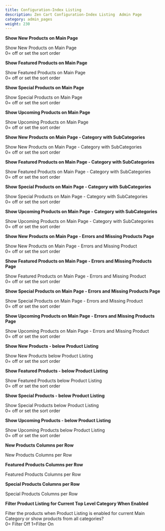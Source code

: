 ```yaml
---
title: Configuration-Index Listing
description: Zen Cart Configuration-Index Listing  Admin Page 
category: admin_pages
weight: 230
---
```


<b>Show New Products on Main Page</b>

<div class='indent'>Show New Products on Main Page<br />0= off or set the sort order</div>


<b>Show Featured Products on Main Page</b>

<div class='indent'>Show Featured Products on Main Page<br />0= off or set the sort order</div>


<b>Show Special Products on Main Page</b>

<div class='indent'>Show Special Products on Main Page<br />0= off or set the sort order</div>


<b>Show Upcoming Products on Main Page</b>

<div class='indent'>Show Upcoming Products on Main Page<br />0= off or set the sort order</div>


<b>Show New Products on Main Page - Category with SubCategories</b>

<div class='indent'>Show New Products on Main Page - Category with SubCategories<br />0= off or set the sort order</div>


<b>Show Featured Products on Main Page - Category with SubCategories</b>

<div class='indent'>Show Featured Products on Main Page - Category with SubCategories<br />0= off or set the sort order</div>


<b>Show Special Products on Main Page - Category with SubCategories</b>

<div class='indent'>Show Special Products on Main Page - Category with SubCategories<br />0= off or set the sort order</div>


<b>Show Upcoming Products on Main Page - Category with SubCategories</b>

<div class='indent'>Show Upcoming Products on Main Page - Category with SubCategories<br />0= off or set the sort order</div>


<b>Show New Products on Main Page - Errors and Missing Products Page</b>

<div class='indent'>Show New Products on Main Page - Errors and Missing Product<br />0= off or set the sort order</div>


<b>Show Featured Products on Main Page - Errors and Missing Products Page</b>

<div class='indent'>Show Featured Products on Main Page - Errors and Missing Product<br />0= off or set the sort order</div>


<b>Show Special Products on Main Page - Errors and Missing Products Page</b>

<div class='indent'>Show Special Products on Main Page - Errors and Missing Product<br />0= off or set the sort order</div>


<b>Show Upcoming Products on Main Page - Errors and Missing Products Page</b>

<div class='indent'>Show Upcoming Products on Main Page - Errors and Missing Product<br />0= off or set the sort order</div>


<b>Show New Products - below Product Listing</b>

<div class='indent'>Show New Products below Product Listing<br />0= off or set the sort order</div>


<b>Show Featured Products - below Product Listing</b>

<div class='indent'>Show Featured Products below Product Listing<br />0= off or set the sort order</div>


<b>Show Special Products - below Product Listing</b>

<div class='indent'>Show Special Products below Product Listing<br />0= off or set the sort order</div>


<b>Show Upcoming Products - below Product Listing</b>

<div class='indent'>Show Upcoming Products below Product Listing<br />0= off or set the sort order</div>


<b>New Products Columns per Row</b>

<div class='indent'>New Products Columns per Row</div>


<b>Featured Products Columns per Row</b>

<div class='indent'>Featured Products Columns per Row</div>


<b>Special Products Columns per Row</b>

<div class='indent'>Special Products Columns per Row</div>


<b>Filter Product Listing for Current Top Level Category When Enabled</b>

<div class='indent'>Filter the products when Product Listing is enabled for current Main Category or show products from all categories?<br />0= Filter Off 1=Filter On </div>



